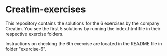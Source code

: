 # Creatim-exercises

This repository contains the solutions for the 6 exercises by the company Creatim. You see the first 5 solutions by running the index.html file in their respective exercise folders.

Instructions on checking the 6th exercise are located in the README file in folder "exercise-6".
